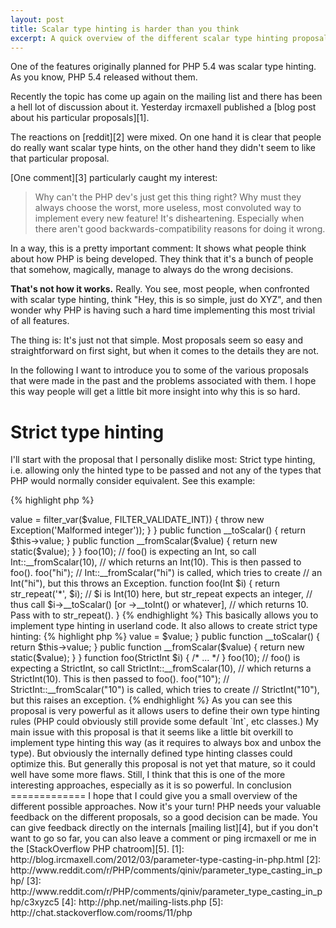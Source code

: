 ```yaml
---
layout: post
title: Scalar type hinting is harder than you think
excerpt: A quick overview of the different scalar type hinting proposals and why PHP is having such a hard time deciding.
---
```

One of the features originally planned for PHP 5.4 was scalar type hinting. As you know, PHP 5.4 released without them.

Recently the topic has come up again on the mailing list and there has been a hell lot of discussion about it. Yesterday
ircmaxell published a [blog post about his particular proposals][1].

The reactions on [reddit][2] were mixed. On one hand it is clear that people do really want scalar type hints, on the
other hand they didn't seem to like that particular proposal.

[One comment][3] particularly caught my interest:

> Why can't the PHP dev's just get this thing right? Why must they always choose the worst, more useless, most
> convoluted way to implement every new feature! It's disheartening. Especially when there aren't good
> backwards-compatibility reasons for doing it wrong.

In a way, this is a pretty important comment: It shows what people think about how PHP is being developed. They think
that it's a bunch of people that somehow, magically, manage to always do the wrong decisions.

**That's not how it works.** Really. You see, most people, when confronted with scalar type hinting, think "Hey, this is
so simple, just do XYZ", and then wonder why PHP is having such a hard time implementing this most trivial of all
features.

The thing is: It's just not that simple. Most proposals seem so easy and straightforward on first sight, but when it
comes to the details they are not.

In the following I want to introduce you to some of the various proposals that were made in the past and the problems
associated with them. I hope this way people will get a little bit more insight into why this is so hard.

Strict type hinting
===================

I'll start with the proposal that I personally dislike most: Strict type hinting, i.e. allowing only the hinted type to
be passed and not any of the types that PHP would normally consider equivalent. See this example:

{% highlight php %}
<?php
function foo(int $i) { /* ... */ }

foo(1);   // works
foo(1.0); // fatal error: int expected, float given
foo("1"); // fatal error: int expected, string given
{% endhighlight %}

I think it is evident that this is not an option. One of PHP's greatest strengths is being a weakly typed language and
this proposal would turn it into a strictly typed one. This goes against the PHP philosophy and also differs from how
pretty much everything else works in PHP.

Unenforced type hinting
=======================

Another proposal that was made, is type hinting that isn't enforced by the engine. WTF? What would this be good for?
Basically, it would work just like doc comments (which aren't enforced either ^^), but with nicer syntax.

{% highlight php %}
<?php
function foo(int $i) { /* ... */ }

foo(1);          // works
foo(1.0);        // works
foo("1");        // works
foo(array(123);  // works
foo($iAmObject); // works
// everything works...
{% endhighlight %}

I dislike this proposal, too, for obvious reasons. For me it just doesn't make any sense to have type hints that are
ignored. Doc comments do that already well enough...

Casting weak type hinting
=========================

A proposal that came up recently (this is the one [introduced by ircmaxell][1]) is type hinting based on casts.

{% highlight php %}
function foo((int) $i) {
    var_dump($i);
}
foo(1);       // int(1)
foo(1.0);     // int(1)
foo("1");     // int(1)

foo(1.5);     // int(1)
foo(array()); // int(0)
foo("hi");    // int(0)
{% endhighlight %}

This is one of the more interesting proposals, for several reasons:

Firstly, it is the only proposal that can be implemented without breaking backwards compatibility at all. All other
proposals would at least break existing type hints on classes called "Int" or "String" (believe it or not, but some
people really do use classes like this...)

Secondly, the syntax makes very clear that it will cast the value. It also reuses PHP's normal cast semantics, thus
making it consistent.

But it also has some not insignificant issues:

The first one is that the syntax is simply ugly. Sure, you don't have to tell me, that's subjective and stuff like that,
but honestly, this is an important aspect to consider. Scalar type hinting will be used a lot and we shouldn't make it
ugly.

The second, by far more important issue is that PHP's cast semantics simply suck. In the above example, the first three
casts seem logical, but the three last ones are clearly broken. At least I don't want `"foobar"` or `array()` to be
valid arguments to an integer parameter. It just doesn't make sense. That's why this proposal would go hand in hand with
a change of implicit cast semantics: Whenever such a "strange" cast (one with data loss) occurs, it should throw a
notice. This again would be a controversial change, as it would also change stuff in other places (which is probably a
good thing though ^^). Also I would argue that just a notice is not enough and it should instead throw a recoverable
fatal error.

Also I'm not really sure as to whether we really want incoming parameters to be cast, instead of just being validated.
One argument against it is, that this approach is somewhat different from the existing `array`, `callable` and `Class`
type hints. Especially if you consider that you would now have both an `(array)` and an `array` type hint, the issue
might become more clear: When would you use one over another? When would you want the argument to be cast and when just
checked? Additionally the casts would prevent type hinted parameters to be used by reference in any reasonable manner.

Strict weak type hinting
========================

This leads us to another possibility, which is also my favorite: Doing weak type hints, but with stricter input
validation (and without casts).

{% highlight php %}
function foo(int $i) {
    var_dump($i);
}
foo(1);       // int(1)
foo(1.0);     // float(1.0)
foo("1");     // string(1) "1"

foo(1.5);     // fatal error: int expected, float given
foo(array()); // fatal error: int expected, array given
foo("hi");    // fatal error: int expected, string given
{% endhighlight %}

I like this proposal most, for several reasons: Firstly, it uses the "normal" type hinting syntax, not the strange
cast syntax. Secondly it has stricter validation semantics as it only lets those values through which are representable
in the hinted type without data loss. And thirdly it does not do casts, which is in line with previous type hints and
also allows references.

But it obviously also comes with problems: Again, this won't be backwards compatible as it at least will break existing
`Int` or `String` class type hints. Additionally, depending on the exact implementation, it would also make stuff like
`int` and `string` reserved keywords, thus (maybe) breaking even more stuff. Realistically though I'd say that this will
only affect a small fraction of scripts.

By the way, this proposal would be very similar to how parameters for internal functions are parsed. E.g. an int
argument of an internal function will not accept `"foobar"` and instead throw a warning.

Boxing based type hinting
=========================

Another very interesting idea that also came from ircmaxell is type hinting using boxing. Basically this would add
magic methods for casting objects to scalars and the other way around. Something like this (just example names):

    public function __toScalar()
    public static function __fromScalar($value)

Now see how this could be useful:

{% highlight php %}
<?php

class Int {
    protected $value;

    public function __construct($value) {
        if (false === $this->value = filter_var($value, FILTER_VALIDATE_INT)) {
            throw new Exception('Malformed integer'));
        }
    }

    public function __toScalar() {
        return $this->value;
    }

    public function __fromScalar($value) {
        return new static($value);
    }
}

foo(10); // foo() is expecting an Int, so call Int::__fromScalar(10),
         // which returns an Int(10). This is then passed to foo().

foo("hi"); // Int::__fromScalar("hi") is called, which tries to create
           // an Int("hi"), but this throws an Exception.

function foo(Int $i) {
    return str_repeat('*', $i); // $i is Int(10) here, but str_repeat expects an integer,
                                // thus call $i->__toScalar() [or ->__toInt() or whatever],
                                // which returns 10. Pass with to str_repeat().
}
{% endhighlight %}

This basically allows you to implement type hinting in userland code. It also allows to create strict type hinting:

{% highlight php %}
<?php

class StrictInt {
    protected $value;

    public function __construct($value) {
        if (!is_int($value)) {
            throw new Exception('Not an integer'));
        }

        $this->value = $value;
    }

    public function __toScalar() {
        return $this->value;
    }

    public function __fromScalar($value) {
        return new static($value);
    }
}

function foo(StrictInt $i) { /* ... */ }

foo(10); // foo() is expecting a StrictInt, so call StrictInt::__fromScalar(10),
         // which returns a StrictInt(10). This is then passed to foo().

foo("10"); // StrictInt::__fromScalar("10") is called, which tries to create
           // StrictInt("10"), but this raises an exception.
{% endhighlight %}

As you can see this proposal is very powerful as it allows users to define their own type hinting rules (PHP could
obviously still provide some default `Int`, etc classes.)

My main issue with this proposal is that it seems like a little bit overkill to implement type hinting this way (as it
requires to always box and unbox the type). But obviously the internally defined type hinting classes could optimize
this.

But generally this proposal is not yet that mature, so it could well have some more flaws. Still, I think that this is
one of the more interesting approaches, especially as it is so powerful.

In conclusion
=============

I hope that I could give you a small overview of the different possible approaches.

Now it's your turn! PHP needs your valuable feedback on the different proposals, so a good decision can be made.

You can give feedback directly on the internals [mailing list][4], but if you don't want to go so far, you can also
leave a comment or ping ircmaxell or me in the [StackOverflow PHP chatroom][5].

 [1]: http://blog.ircmaxell.com/2012/03/parameter-type-casting-in-php.html
 [2]: http://www.reddit.com/r/PHP/comments/qiniv/parameter_type_casting_in_php/
 [3]: http://www.reddit.com/r/PHP/comments/qiniv/parameter_type_casting_in_php/c3xyzc5
 [4]: http://php.net/mailing-lists.php
 [5]: http://chat.stackoverflow.com/rooms/11/php